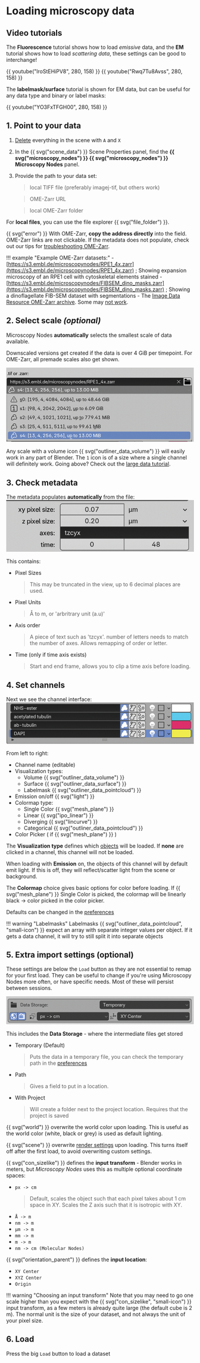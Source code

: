 # Loading microscopy data 

## Video tutorials

The **Fluorescence** tutorial shows how to load *emissive* data, and the **EM** tutorial shows how to load *scattering data*, these settings can be good to interchange!

{{ youtube("lroStEHiPV8", 280, 158) }}
{{ youtube("Rwq7Tu8Avss", 280, 158) }}

The **labelmask/surface** tutorial is shown for EM data, but can be useful for any data type and binary or label masks:

{{ youtube("YO3FxTFGH00", 280, 158) }}

## 1. Point to your data

1.	[Delete](./1_start#deleting-objects) everything in the scene with `A` and `X`

2.	In the {{ svg("scene_data") }}  Scene Properties panel, find the **{{ svg("microscopy_nodes") }} {{ svg("microscopy_nodes") }} Microscopy Nodes** panel. 
1. Provide the path to your data set:
   >  local TIFF file (preferably imagej-tif, but others work)

    > OME-Zarr URL

    > local OME-Zarr folder 

For **local files**, you can use the file explorer {{ svg("file_folder") }}. 

{{ svg("error") }} With OME-Zarr, **copy the address directly** into the field. OME-Zarr links are not clickable. If the metadata does not populate, check out our tips for [troubleshooting OME-Zarr](./ome_zarr_troubleshooting.md).

!!! example "Example OME-Zarr datasets:"
    - [https://s3.embl.de/microscopynodes/RPE1_4x.zarr](https://s3.embl.de/microscopynodes/RPE1_4x.zarr) ; Showing expansion microscopy of an RPE1 cell with cytoskeletal elements stained
    - [https://s3.embl.de/microscopynodes/FIBSEM_dino_masks.zarr](https://s3.embl.de/microscopynodes/FIBSEM_dino_masks.zarr) ; Showing a dinoflagellate FIB-SEM dataset with segmentations
    - The [Image Data Resource OME-Zarr archive](https://idr.github.io/ome-ngff-samples/). Some may [not work](./ome_zarr_troubleshooting).

## 2. Select scale *(optional)*

Microscopy Nodes **automatically** selects the smallest scale of data available. 

Downscaled versions get created if the data is over 4 GiB per timepoint. For OME-Zarr, all premade scales also get shown.

![example scales](<../figures/tutorials/Screenshot 2025-07-02 at 18.07.14.png>)

Any scale with a volume icon  {{ svg("outliner_data_volume") }} will easily work in any part of Blender. The `1` icon is of a size where a single channel will definitely work. Going above? Check out the [large data tutorial](./large_data.md).

## 3. Check metadata

The metadata populates **automatically** from the file:
![metadata panel](../figures/panel_metadata.png)

This contains:

- Pixel Sizes
  > This may be truncated in the view, up to 6 decimal places are used.
- Pixel Units 
  > Å to m, or 'arbritrary unit (a.u)'
- Axis order
  > A piece of text such as 'tzcyx'. number of letters needs to match the number of axes. Allows remapping of order or letter.
- Time (only if time axis exists)
  > Start and end frame, allows you to clip a time axis before loading.


## 4. Set channels

Next we see the channel interface:
![alt text](<../figures/tutorials/Screenshot 2025-07-03 at 09.48.21.png>)

From left to right:

- Channel name (editable)
- Visualization types:
    - Volume {{ svg("outliner_data_volume") }}    
    - Surface {{ svg("outliner_data_surface") }}    
    - Labelmask {{ svg("outliner_data_pointcloud") }} 
- Emission on/off {{ svg("light") }}
- Colormap type:
    - Single Color {{ svg("mesh_plane") }}    
    - Linear {{ svg("ipo_linear") }}
    - Diverging {{ svg("lincurve") }} 
    - Categorical {{ svg("outliner_data_pointcloud") }} 
- Color Picker ( if {{ svg("mesh_plane") }} )


The **Visualization type** defines which [objects](./3_objects.md) will be loaded. If **none** are clicked in a channel, this channel will not be loaded. 

When loading with **Emission** on, the objects of this channel will by default emit light. If this is off, they will reflect/scatter light from the scene or background.

The **Colormap** choice gives basic options for color before loading. If 
{{ svg("mesh_plane") }} Single Color is picked, the colormap will be linearly black -> color picked in the color picker. 

Defaults can be changed in the [preferences](./preferences.md)

!!! warning "Labelmasks"
    Labelmasks {{ svg("outliner_data_pointcloud", "small-icon") }} expect an array with separate integer values per object. If it gets a data channel, it will try to still split it into separate objects

## 5. Extra import settings (optional)
These settings are below the `Load` button as they are not essential to remap for your first load. They can be useful to change if you're using Microscopy Nodes more often, or have specific needs. Most of these will persist between sessions.

![alt text](../figures/panel_extra.png)

This includes the **Data Storage** - where the intermediate files get stored

- Temporary (Default)
  > Puts the data in a temporary file, you can check the temporary path in the [preferences](./preferences.md)
- Path
  > Gives a field to put in a location. 
- With Project
  > Will create a folder next to the project location. Requires that the project is saved

{{ svg("world") }} overwrite the world color upon loading. This is useful as the world color (white, black or grey) is used as default lighting.

{{ svg("scene") }} overwrite [render settings](./rendering.md) upon loading. This turns itself off after the first load, to avoid overwriting custom settings.

{{ svg("con_sizelike") }} defines the **input transform** - Blender works in meters, but *Microscopy Nodes* uses this as multiple optional coordinate spaces:

- `px -> cm`
  > Default, scales the object such that each pixel takes about 1 cm space in XY. Scales the Z axis such that it is isotropic with XY.
- `Å -> m`
- `nm -> m`
- `µm -> m`
- `mm -> m`
- `m -> m`
- `nm -> cm (Molecular Nodes)` 

{{ svg("orientation_parent") }} defines the **input location**:

- `XY Center`
- `XYZ Center`
- `Origin`

!!! warning "Choosing an input transform"
    Note that you may need to go one scale higher than you expect with the {{ svg("con_sizelike", "small-icon") }} input transform, as a few meters is already quite large (the default cube is 2 m). The normal unit is the size of your dataset, and not always the unit of your pixel size.

## 6. Load 

Press the big `Load` button to load a dataset
